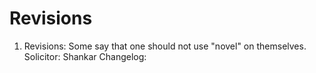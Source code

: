Revisions
=========


1.  Revisions: Some say that one should not use "novel" on themselves.
    Solicitor: Shankar
    Changelog: